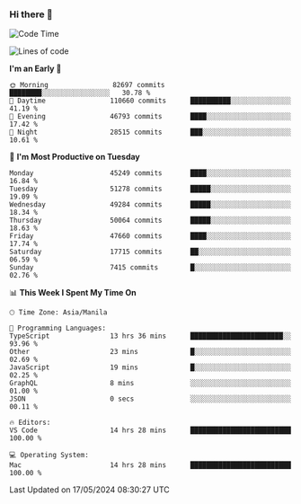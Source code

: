 ### Hi there 👋

<!--START_SECTION:waka-->
![Code Time](http://img.shields.io/badge/Code%20Time-5%2C152%20hrs%2027%20mins-blue)

![Lines of code](https://img.shields.io/badge/From%20Hello%20World%20I%27ve%20Written-117.1%20million%20lines%20of%20code-blue)

**I'm an Early 🐤** 

```text
🌞 Morning                82697 commits       ████████░░░░░░░░░░░░░░░░░   30.78 % 
🌆 Daytime                110660 commits      ██████████░░░░░░░░░░░░░░░   41.19 % 
🌃 Evening                46793 commits       ████░░░░░░░░░░░░░░░░░░░░░   17.42 % 
🌙 Night                  28515 commits       ███░░░░░░░░░░░░░░░░░░░░░░   10.61 % 
```
📅 **I'm Most Productive on Tuesday** 

```text
Monday                   45249 commits       ████░░░░░░░░░░░░░░░░░░░░░   16.84 % 
Tuesday                  51278 commits       █████░░░░░░░░░░░░░░░░░░░░   19.09 % 
Wednesday                49284 commits       █████░░░░░░░░░░░░░░░░░░░░   18.34 % 
Thursday                 50064 commits       █████░░░░░░░░░░░░░░░░░░░░   18.63 % 
Friday                   47660 commits       ████░░░░░░░░░░░░░░░░░░░░░   17.74 % 
Saturday                 17715 commits       ██░░░░░░░░░░░░░░░░░░░░░░░   06.59 % 
Sunday                   7415 commits        █░░░░░░░░░░░░░░░░░░░░░░░░   02.76 % 
```


📊 **This Week I Spent My Time On** 

```text
🕑︎ Time Zone: Asia/Manila

💬 Programming Languages: 
TypeScript               13 hrs 36 mins      ███████████████████████░░   93.96 % 
Other                    23 mins             █░░░░░░░░░░░░░░░░░░░░░░░░   02.69 % 
JavaScript               19 mins             █░░░░░░░░░░░░░░░░░░░░░░░░   02.25 % 
GraphQL                  8 mins              ░░░░░░░░░░░░░░░░░░░░░░░░░   01.00 % 
JSON                     0 secs              ░░░░░░░░░░░░░░░░░░░░░░░░░   00.11 % 

🔥 Editors: 
VS Code                  14 hrs 28 mins      █████████████████████████   100.00 % 

💻 Operating System: 
Mac                      14 hrs 28 mins      █████████████████████████   100.00 % 
```


 Last Updated on 17/05/2024 08:30:27 UTC
<!--END_SECTION:waka-->


<!--
**rad182/rad182** is a ✨ _special_ ✨ repository because its `README.md` (this file) appears on your GitHub profile.

Here are some ideas to get you started:

- 🔭 I’m currently working on ...
- 🌱 I’m currently learning ...
- 👯 I’m looking to collaborate on ...
- 🤔 I’m looking for help with ...
- 💬 Ask me about ...
- 📫 How to reach me: ...
- 😄 Pronouns: ...
- ⚡ Fun fact: ...
-->
